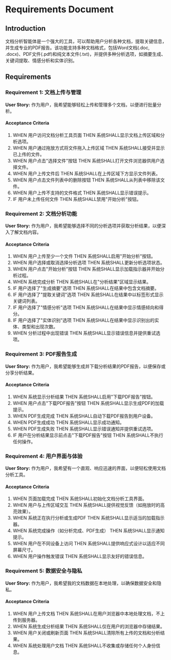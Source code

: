 # Requirements Document

## Introduction

文档分析智能体是一个强大的工具，可以帮助用户分析各种文档，提取关键信息，并生成专业的PDF报告。该功能支持多种文档格式，包括Word文档(.doc, .docx)、PDF文件(.pdf)和纯文本文件(.txt)，并提供多种分析选项，如摘要生成、关键词提取、情感分析和实体识别。

## Requirements

### Requirement 1: 文档上传与管理

**User Story:** 作为用户，我希望能够轻松上传和管理多个文档，以便进行批量分析。

#### Acceptance Criteria

1. WHEN 用户访问文档分析工具页面 THEN 系统SHALL显示文档上传区域和分析选项。
2. WHEN 用户通过拖放方式将文件拖入上传区域 THEN 系统SHALL接受并显示已上传的文件。
3. WHEN 用户点击"选择文件"按钮 THEN 系统SHALL打开文件浏览器供用户选择文件。
4. WHEN 用户上传文件后 THEN 系统SHALL在上传区域下方显示文件列表。
5. WHEN 用户点击文件列表中的删除按钮 THEN 系统SHALL从列表中移除该文件。
6. WHEN 用户上传不支持的文件格式 THEN 系统SHALL显示错误提示。
7. IF 用户未上传任何文件 THEN 系统SHALL禁用"开始分析"按钮。

### Requirement 2: 文档分析功能

**User Story:** 作为用户，我希望能够选择不同的分析选项并获取分析结果，以便深入了解文档内容。

#### Acceptance Criteria

1. WHEN 用户上传至少一个文件 THEN 系统SHALL启用"开始分析"按钮。
2. WHEN 用户选择或取消选择分析选项 THEN 系统SHALL更新分析选项状态。
3. WHEN 用户点击"开始分析"按钮 THEN 系统SHALL显示加载指示器并开始分析过程。
4. WHEN 系统完成分析 THEN 系统SHALL在"分析结果"区域显示结果。
5. IF 用户选择了"生成摘要"选项 THEN 系统SHALL在结果中包含文档摘要。
6. IF 用户选择了"提取关键词"选项 THEN 系统SHALL在结果中以标签形式显示关键词列表。
7. IF 用户选择了"情感分析"选项 THEN 系统SHALL在结果中显示情感倾向和得分。
8. IF 用户选择了"实体识别"选项 THEN 系统SHALL在结果中显示识别出的实体、类型和出现次数。
9. WHEN 分析过程中出现错误 THEN 系统SHALL显示错误信息并提供重试选项。

### Requirement 3: PDF报告生成

**User Story:** 作为用户，我希望能够生成并下载分析结果的PDF报告，以便保存或分享分析结果。

#### Acceptance Criteria

1. WHEN 系统显示分析结果 THEN 系统SHALL启用"下载PDF报告"按钮。
2. WHEN 用户点击"下载PDF报告"按钮 THEN 系统SHALL显示生成PDF的加载提示。
3. WHEN PDF生成完成 THEN 系统SHALL自动下载PDF报告到用户设备。
4. WHEN PDF生成成功 THEN 系统SHALL显示成功通知。
5. WHEN PDF生成失败 THEN 系统SHALL显示错误通知并提供重试选项。
6. IF 用户在分析结果显示前点击"下载PDF报告"按钮 THEN 系统SHALL不执行任何操作。

### Requirement 4: 用户界面与体验

**User Story:** 作为用户，我希望有一个直观、响应迅速的界面，以便轻松使用文档分析工具。

#### Acceptance Criteria

1. WHEN 页面加载完成 THEN 系统SHALL初始化文档分析工具界面。
2. WHEN 用户与上传区域交互 THEN 系统SHALL提供视觉反馈（如拖放时的高亮效果）。
3. WHEN 系统正在执行分析或生成PDF THEN 系统SHALL显示适当的加载指示器。
4. WHEN 系统完成操作（如分析完成、PDF生成） THEN 系统SHALL显示通知提示。
5. WHEN 用户在不同设备上访问 THEN 系统SHALL提供响应式设计以适应不同屏幕尺寸。
6. WHEN 用户操作触发错误 THEN 系统SHALL显示友好的错误信息。

### Requirement 5: 数据安全与隐私

**User Story:** 作为用户，我希望我的文档数据在本地处理，以确保数据安全和隐私。

#### Acceptance Criteria

1. WHEN 用户上传文档 THEN 系统SHALL在用户浏览器中本地处理文档，不上传到服务器。
2. WHEN 系统生成分析结果 THEN 系统SHALL仅在用户的浏览器中存储结果。
3. WHEN 用户关闭或刷新页面 THEN 系统SHALL清除所有上传的文档和分析结果。
4. WHEN 系统处理用户文档 THEN 系统SHALL不收集或存储任何个人身份信息。